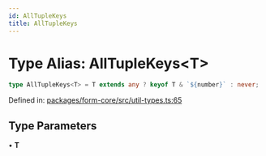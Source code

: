 ```yaml
---
id: AllTupleKeys
title: AllTupleKeys
---
```


<!-- DO NOT EDIT: this page is autogenerated from the type comments -->

# Type Alias: AllTupleKeys\<T\>

```ts
type AllTupleKeys<T> = T extends any ? keyof T & `${number}` : never;
```

Defined in: [packages/form-core/src/util-types.ts:65](https://github.com/ws-rush/form/blob/main/packages/form-core/src/util-types.ts#L65)

## Type Parameters

• **T**

